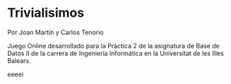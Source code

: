 ﻿# Trivialisimos
Por Joan Martín y Carlos Tenorio
 
Juego Online desarrollado para la Práctica 2 de la asignatura de Base de Datos II de la carrera de Ingeniería Informática en la Universitat de les Illes Balears.

eeeei